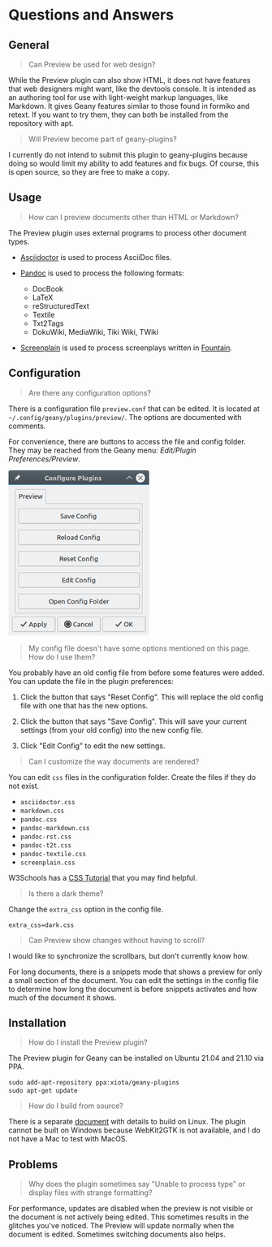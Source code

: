# Questions and Answers

## General

> Can Preview be used for web design?

While the Preview plugin can also show HTML, it does not have features that web designers might want, like the devtools console. It is intended as an authoring tool for use with light-weight markup languages, like Markdown. It gives Geany features similar to those found in formiko and retext. If you want to try them, they can both be installed from the repository with apt.

> Will Preview become part of geany-plugins?

I currently do not intend to submit this plugin to geany-plugins because doing so would limit my ability to add features and fix bugs. Of course, this is open source, so they are free to make a copy.

## Usage

> How can I preview documents other than HTML or Markdown?

The Preview plugin uses external programs to process other document types.

* [Asciidoctor](https://asciidoctor.org/) is used to process AsciiDoc files.

* [Pandoc](https://pandoc.org/) is used to process the following formats:

  + DocBook
  + LaTeX
  + reStructuredText
  + Textile
  + Txt2Tags
  + DokuWiki, MediaWiki, Tiki Wiki, TWiki

* [Screenplain](https://github.com/vilcans/screenplain) is used to process screenplays written in [Fountain](https://www.fountain.io/).

## Configuration

> Are there any configuration options?

There is a configuration file `preview.conf` that can be edited.  It is located at `~/.config/geany/plugins/preview/`.  The options are documented with comments.

For convenience, there are buttons to access the file and config folder.  They may be reached from the Geany menu: *Edit/Plugin Preferences/Preview*.

![convenience buttons](geany-plugin-preferences.png)

> My config file doesn't have some options mentioned on this page.  How do I use them?

You probably have an old config file from before some features were added.  You can update the file in the plugin preferences:

1. Click the button that says "Reset Config".  This will replace the old config file with one that has the new options.

2. Click the button that says "Save Config".  This will save your current settings (from your old config) into the new config file.

3. Click "Edit Config" to edit the new settings.

> Can I customize the way documents are rendered?

You can edit `css` files in the configuration folder.  Create the files if they do not exist.

* `asciidoctor.css`
* `markdown.css`
* `pandoc.css`
* `pandoc-markdown.css`
* `pandoc-rst.css`
* `pandoc-t2t.css`
* `pandoc-textile.css`
* `screenplain.css`

W3Schools has a [CSS Tutorial](https://www.w3schools.com/css/) that you may find helpful.

> Is there a dark theme?

Change the `extra_css` option in the config file.
```
extra_css=dark.css
```

> Can Preview show changes without having to scroll?

I would like to synchronize the scrollbars, but don't currently know how.

For long documents, there is a snippets mode that shows a preview for only a small section of the document. You can edit the settings in the config file to determine how long the document is before snippets activates and how much of the document it shows.

## Installation

> How do I install the Preview plugin?

The Preview plugin for Geany can be installed on Ubuntu 21.04 and 21.10 via PPA.
```
sudo add-apt-repository ppa:xiota/geany-plugins
sudo apt-get update
```

> How do I build from source?

There is a separate [document](docs/Building_and_Installing.md) with details to build on Linux. The plugin cannot be built on Windows because WebKit2GTK is not available, and I do not have a Mac to test with MacOS.

## Problems

> Why does the plugin sometimes say "Unable to process type" or display files with strange formatting?

For performance, updates are disabled when the preview is not visible or the document is not actively being edited.  This sometimes results in the glitches you've noticed.  The Preview will update normally when the document is edited.  Sometimes switching documents also helps.
